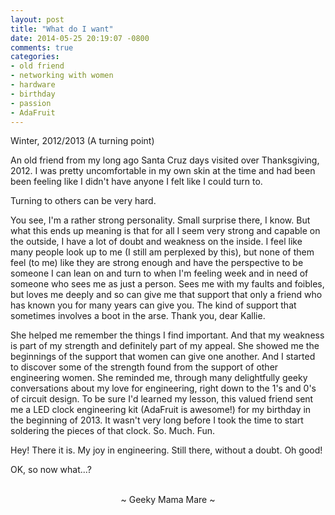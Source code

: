 ```yaml
---
layout: post
title: "What do I want"
date: 2014-05-25 20:19:07 -0800
comments: true
categories:
- old friend
- networking with women
- hardware
- birthday
- passion
- AdaFruit
---
```

Winter, 2012/2013 (A turning point)

An old friend from my long ago Santa Cruz days visited over Thanksgiving, 2012.  I was pretty uncomfortable in my own skin at the time and had been been feeling like I didn't have anyone I felt like I could turn to.

Turning to others can be very hard.

You see, I'm a rather strong personality.  Small surprise there, I know.  But what this ends up meaning is that for all I seem very strong and capable on the outside, I have a lot of doubt and weakness on the inside.  I feel like many people look up to me (I still am perplexed by this), but none of them feel (to me) like they are strong enough and have the perspective to be someone I can lean on and turn to when I'm feeling week and in need of someone who sees me as just a person.  Sees me with my faults and foibles, but loves me deeply and so can give me that support that only a friend who has known you for many years can give you.  The kind of support that sometimes involves a boot in the arse.  Thank you, dear Kallie.

She helped me remember the things I find important.  And that my weakness is part of my strength and definitely part of my appeal.  She showed me the beginnings of the support that women can give one another.  And I started to discover some of the strength found from the support of other engineering women.  She reminded me, through many delightfully geeky conversations about my love for engineering, right down to the 1's and 0's of circuit design.  To be sure I'd learned my lesson, this valued friend sent me a LED clock engineering kit (AdaFruit is awesome!) for my birthday in the beginning of 2013.  It wasn't very long before I took the time to start soldering the pieces of that clock.  So. Much. Fun.

Hey!  There it is.  My joy in engineering.  Still there, without a doubt.  Oh good!

OK, so now what...?

<br>
<center>~ Geeky Mama Mare ~</center>

